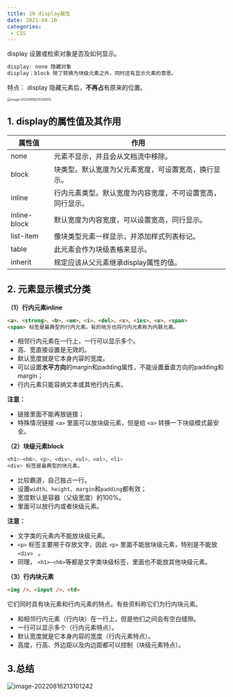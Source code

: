 ```yaml
---
title: 10 display属性
date: 2021-04-10
categories: 
 - CSS
---
```


display 设置或检索对象是否及如何显示。

```css
display: none 隐藏对象
display：block 除了转换为块级元素之外，同时还有显示元素的意思。
```

特点： display 隐藏元素后，**不再占**有原来的位置。

<img src="https://could-img.oss-cn-hangzhou.aliyuncs.com/202210142120370.png" alt="image-20220816231338052" style="zoom:50%;" />

##  1. display的属性值及其作用

| **属性值**   | **作用**                                                   |
| ------------ | ---------------------------------------------------------- |
| none         | 元素不显示，并且会从文档流中移除。                         |
| block        | 块类型。默认宽度为父元素宽度，可设置宽高，换行显示。       |
| inline       | 行内元素类型。默认宽度为内容宽度，不可设置宽高，同行显示。 |
| inline-block | 默认宽度为内容宽度，可以设置宽高，同行显示。               |
| list-item    | 像块类型元素一样显示，并添加样式列表标记。                 |
| table        | 此元素会作为块级表格来显示。                               |
| inherit      | 规定应该从父元素继承display属性的值。                      |

## 2. 元素显示模式分类

**（1）行内元素inline**

```html
<a>、<strong>、<b>、<em>、<i>、<del>、<s>、<ins>、<u>、<span>
<span> 标签是最典型的行内元素。有的地方也将行内元素称为内联元素。
```

- 相邻行内元素在一行上，一行可以显示多个。
- 高、宽直接设置是无效的。
- 默认宽度就是它本身内容的宽度。
- 可以设置**水平方向**的margin和padding属性，不能设置垂直方向的padding和margin；
- 行内元素只能容纳文本或其他行内元素。

**注意：**

- 链接里面不能再放链接；		
- 特殊情况链接 `<a>` 里面可以放块级元素，但是给 `<a>` 转换一下块级模式最安全。

**（2）块级元素block**

```css
<h1>~<h6>、<p>、<div>、<ul>、<ol>、<li>
<div> 标签是最典型的块元素。
```

- 比较霸道，自己独占一行。
- 设置`width`、`height`、`margin`和`padding`都有效；
- 宽度默认是容器（父级宽度）的100%。
- 里面可以放行内或者块级元素。

**注意：**

- 文字类的元素内不能放块级元素。
- `<p>` 标签主要用于存放文字，因此 `<p>` 里面不能放块级元素，特别是不能放`<div> ` 。
- 同理， `<h1>~<h6>`等都是文字类块级标签，里面也不能放其他块级元素。

**（3）行内块元素**

```html
<img />、<input />、<td>
```

它们同时具有块元素和行内元素的特点。有些资料称它们为行内块元素。

- 和相邻行内元素（行内块）在一行上，但是他们之间会有空白缝隙。
- 一行可以显示多个（行内元素特点）。
- 默认宽度就是它本身内容的宽度（行内元素特点）。
- 高度，行高、外边距以及内边距都可以控制（块级元素特点）。

## 3.总结

![image-20220816213101242](https://could-img.oss-cn-hangzhou.aliyuncs.com/202210142136747.png)